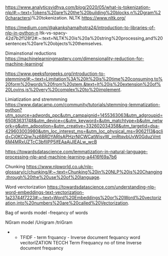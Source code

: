 https://www.analyticsvidhya.com/blog/2020/05/what-is-tokenization-nlp/#:~:text=Tokens%20are%20the%20building%20blocks,n%2Dgram%20characters)%20tokenization.
NLTK 
https://www.nltk.org/

https://medium.com/@akankshamalhotra24/introduction-to-libraries-of-nlp-in-python-n
ltk-vs-spacy-42d7b2f128f2#:~:text=NLTK%20is%20a%20string%20processing,and%20sentences%20are%20objects%20themselves.

Dimainstional reductions
https://machinelearningmastery.com/dimensionality-reduction-for-machine-learning/

https://www.geeksforgeeks.org/introduction-to-stemming/#:~:text=Limitation%3A%20It%20is%20time%20consuming,to%20form%20words%20from%20stem.&text=It%20is%20extension%20of%20Lovins,is%20very%20complex%20to%20implement.

Limiatization and stremmming 
https://www.datacamp.com/community/tutorials/stemming-lemmatization-python?utm_source=adwords_ppc&utm_campaignid=1455363063&utm_adgroupid=65083631748&utm_device=c&utm_keyword=&utm_matchtype=b&utm_network=g&utm_adpostion=&utm_creative=332602034358&utm_targetid=dsa-429603003980&utm_loc_interest_ms=&utm_loc_physical_ms=9062113&gclid=Cj0KCQjw7sz6BRDYARIsAPHzrNICWCatWisvW_jmRtqvbUvW0GduzVmt6M4MRxUZTcC3bfIIPP5lfEAaAjJlEALw_wcB

https://towardsdatascience.com/lemmatization-in-natural-language-processing-nlp-and-machine-learning-a4416f69a7b6

Chunking 
https://www.nlpworld.co.uk/nlp-glossary/c/chunking/#:~:text=Chunking%20in%20NLP%20is%20Changing,through%20the%20use%20of%20language.

Word verctorization 
https://towardsdatascience.com/understanding-nlp-word-embeddings-text-vectorization-1a23744f7223#:~:text=Word%20Embeddings%20or%20Word%20vectorization,into%20numbers%20are%20called%20Vectorization.

Bag of words model -freqancy of words 

NGram model /Unigram /triGram

- * TFIDF - term frquancy - Inverse document fequancy word vecitorIZATION TECCH 
Term Frequancy no of time 
Inverse document frequancy 






